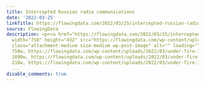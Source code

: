 ```yaml
---
title: Intercepted Russian radio communications
date: '2022-03-25'
linkTitle: https://flowingdata.com/2022/03/25/intercepted-russian-radio-communications/
source: FlowingData
description: <p><a href="https://flowingdata.com/2022/03/25/intercepted-russian-radio-communications/"><img
  width="750" height="432" src="https://flowingdata.com/wp-content/uploads/2022/03/under-fire-750x432.png"
  class="attachment-medium size-medium wp-post-image" alt="" loading="lazy" srcset="https://flowingdata.com/wp-content/uploads/2022/03/under-fire-750x432.png
  750w, https://flowingdata.com/wp-content/uploads/2022/03/under-fire-1090x628.png
  1090w, https://flowingdata.com/wp-content/uploads/2022/03/under-fire-210x121.png
  210w, https://flowingdata.com/wp-content/uploads/2022/03/under-fire-768x442.png
  ...
disable_comments: true
---
```

<p><a href="https://flowingdata.com/2022/03/25/intercepted-russian-radio-communications/"><img width="750" height="432" src="https://flowingdata.com/wp-content/uploads/2022/03/under-fire-750x432.png" class="attachment-medium size-medium wp-post-image" alt="" loading="lazy" srcset="https://flowingdata.com/wp-content/uploads/2022/03/under-fire-750x432.png 750w, https://flowingdata.com/wp-content/uploads/2022/03/under-fire-1090x628.png 1090w, https://flowingdata.com/wp-content/uploads/2022/03/under-fire-210x121.png 210w, https://flowingdata.com/wp-content/uploads/2022/03/under-fire-768x442.png ...